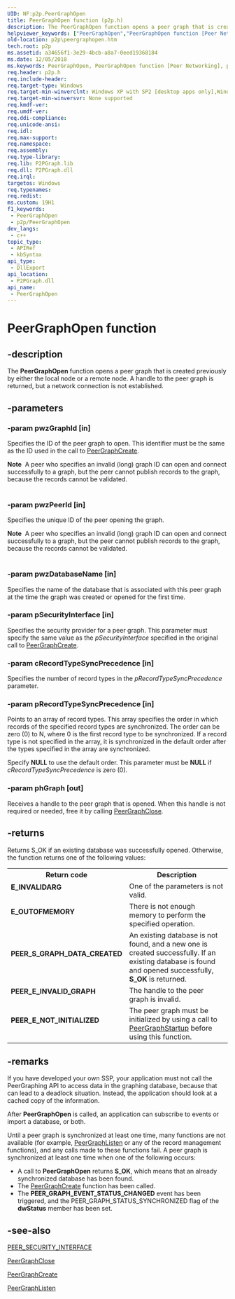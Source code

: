 ```yaml
---
UID: NF:p2p.PeerGraphOpen
title: PeerGraphOpen function (p2p.h)
description: The PeerGraphOpen function opens a peer graph that is created previously by either the local node or a remote node. A handle to the peer graph is returned, but a network connection is not established.
helpviewer_keywords: ["PeerGraphOpen","PeerGraphOpen function [Peer Networking]","p2p.peergraphopen","p2p/PeerGraphOpen"]
old-location: p2p\peergraphopen.htm
tech.root: p2p
ms.assetid: a34656f1-3e29-4bcb-a8a7-0eed19368184
ms.date: 12/05/2018
ms.keywords: PeerGraphOpen, PeerGraphOpen function [Peer Networking], p2p.peergraphopen, p2p/PeerGraphOpen
req.header: p2p.h
req.include-header: 
req.target-type: Windows
req.target-min-winverclnt: Windows XP with SP2 [desktop apps only],Windows XP with SP1 with the Advanced Networking Pack forWindows XP
req.target-min-winversvr: None supported
req.kmdf-ver: 
req.umdf-ver: 
req.ddi-compliance: 
req.unicode-ansi: 
req.idl: 
req.max-support: 
req.namespace: 
req.assembly: 
req.type-library: 
req.lib: P2PGraph.lib
req.dll: P2PGraph.dll
req.irql: 
targetos: Windows
req.typenames: 
req.redist: 
ms.custom: 19H1
f1_keywords:
 - PeerGraphOpen
 - p2p/PeerGraphOpen
dev_langs:
 - c++
topic_type:
 - APIRef
 - kbSyntax
api_type:
 - DllExport
api_location:
 - P2PGraph.dll
api_name:
 - PeerGraphOpen
---
```


# PeerGraphOpen function


## -description

The <b>PeerGraphOpen</b> function opens a peer graph that is created  previously by either the local node or a remote node. A handle to the peer graph is returned, but a network connection is not established.

## -parameters

### -param pwzGraphId [in]

Specifies the ID of the peer graph to open. This identifier must be the same as the ID used in the call to <a href="https://docs.microsoft.com/windows/desktop/api/p2p/nf-p2p-peergraphcreate">PeerGraphCreate</a>.

<div class="alert"><b>Note</b>  A peer who specifies an invalid (long)  graph ID  can open and connect successfully to a graph, but the peer cannot publish records to the graph, because the records cannot be validated.
</div>
<div> </div>

### -param pwzPeerId [in]

Specifies the unique ID of the peer opening the graph.

<div class="alert"><b>Note</b>  A peer who specifies an invalid (long)  graph ID  can open and connect successfully to a graph, but the peer cannot publish records to the graph, because the records cannot be validated.</div>
<div> </div>

### -param pwzDatabaseName [in]

Specifies the name of the database that is associated with this peer graph at the time the graph was  created or opened for the first time.

### -param pSecurityInterface [in]

Specifies the security provider for a peer graph.  This parameter must specify the same value as  the <i>pSecurityInterface</i> specified in the original call to <a href="https://docs.microsoft.com/windows/desktop/api/p2p/nf-p2p-peergraphcreate">PeerGraphCreate</a>.

### -param cRecordTypeSyncPrecedence [in]

Specifies the number of record types in the <i>pRecordTypeSyncPrecedence</i> parameter.

### -param pRecordTypeSyncPrecedence [in]

Points to an array of record types.  This array specifies the order  in which records of the specified record types are synchronized. The order can be zero (0) to N, where 0 is the first record type to be synchronized.  If a record type is not specified in the array, it is  synchronized in the default order after the types specified in the array are synchronized.

Specify <b>NULL</b> to use the default order. This parameter must be <b>NULL</b> if <i>cRecordTypeSyncPrecedence</i> is zero (0).

### -param phGraph [out]

Receives a handle to the peer graph that is opened. When this handle is not required or needed, free it by calling <a href="https://docs.microsoft.com/windows/desktop/api/p2p/nf-p2p-peergraphclose">PeerGraphClose</a>.

## -returns

Returns S_OK  if an existing database was successfully opened. Otherwise, the function returns one of the following values:

<table>
<tr>
<th>Return code</th>
<th>Description</th>
</tr>
<tr>
<td width="40%">
<dl>
<dt><b>E_INVALIDARG</b></dt>
</dl>
</td>
<td width="60%">
One of the parameters is not valid.

</td>
</tr>
<tr>
<td width="40%">
<dl>
<dt><b>E_OUTOFMEMORY</b></dt>
</dl>
</td>
<td width="60%">
There is not enough memory to perform the specified operation.

</td>
</tr>
<tr>
<td width="40%">
<dl>
<dt><b>PEER_S_GRAPH_DATA_CREATED</b></dt>
</dl>
</td>
<td width="60%">
An existing database is not found, and a new one is created successfully. If an existing database is found and opened successfully, <b>S_OK</b> is returned.

</td>
</tr>
<tr>
<td width="40%">
<dl>
<dt><b>PEER_E_INVALID_GRAPH</b></dt>
</dl>
</td>
<td width="60%">
The handle to the peer graph is invalid.

</td>
</tr>
<tr>
<td width="40%">
<dl>
<dt><b>PEER_E_NOT_INITIALIZED</b></dt>
</dl>
</td>
<td width="60%">
The peer graph must be  initialized by using a call to <a href="https://docs.microsoft.com/windows/desktop/api/p2p/nf-p2p-peergraphstartup">PeerGraphStartup</a> before using this function.

</td>
</tr>
</table>

## -remarks

If you have developed your own SSP, your application must not call the PeerGraphing API to access data in the graphing database, because that can lead to a deadlock situation.  Instead, the application should look at a cached copy of the information.

After   <b>PeerGraphOpen</b> is called, an  application can subscribe to events or import a database, or both.

Until a peer graph is synchronized at least one time, many functions are not available (for example, <a href="https://docs.microsoft.com/windows/desktop/api/p2p/nf-p2p-peergraphlisten">PeerGraphListen</a> or any of the record management functions), and any calls made to these functions fail. A peer graph is  synchronized at least one time when one of the following occurs:

<ul>
<li>A call to <b>PeerGraphOpen</b> returns <b>S_OK</b>, which means that  an already synchronized database has been found.</li>
<li>The <a href="https://docs.microsoft.com/windows/desktop/api/p2p/nf-p2p-peergraphcreate">PeerGraphCreate</a>  function has been called.</li>
<li>The <b>PEER_GRAPH_EVENT_STATUS_CHANGED</b> event has been triggered, and  the PEER_GRAPH_STATUS_SYNCHRONIZED flag of the   <b>dwStatus</b> member has been set.</li>
</ul>

## -see-also

<a href="https://docs.microsoft.com/windows/desktop/api/p2p/ns-p2p-peer_security_interface">PEER_SECURITY_INTERFACE</a>



<a href="https://docs.microsoft.com/windows/desktop/api/p2p/nf-p2p-peergraphclose">PeerGraphClose</a>



<a href="https://docs.microsoft.com/windows/desktop/api/p2p/nf-p2p-peergraphcreate">PeerGraphCreate</a>



<a href="https://docs.microsoft.com/windows/desktop/api/p2p/nf-p2p-peergraphlisten">PeerGraphListen</a>

